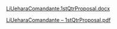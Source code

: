 [LiUeharaComandante.1stQtrProposal.docx](https://github.com/Fujiroooo/LiUeharaComandante/files/9630566/LiUeharaComandante.1stQtrProposal.docx)

[LiUeharaComandante – 1stQtrProposal.pdf](https://github.com/Fujiroooo/LiUeharaComandante/files/9680325/LiUeharaComandante.1stQtrProposal.pdf)
